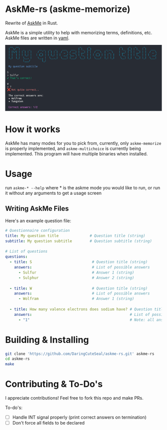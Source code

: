 # AskMe-rs (askme-memorize)
Rewrite of [AskMe](https://github.com/DaringCuteSeal/askme) in Rust.

AskMe is a simple utility to help with memorizing terms, definitions, etc. AskMe files are written in [yaml](https://yaml.org/).


![Demo](demo.png)

# How it works

AskMe has many modes for you to pick from, currently, only `askme-memorize` is properly implemented, and `askme-multichoice` is currently being implemented. This program will have multiple binaries when installed.

# Usage

run `askme-* --help` where * is the askme mode you would like to run, or run it without any arguments to get a usage screen

## Writing AskMe Files
Here's an example question file:

```yaml
# Questionnaire configuration
title: My question title              # Question title (string)
subtitle: My question subtitle        # Question subtitle (string)

# List of questions
questions:
  - title: S                           # Question title (string)
    answers:                           # List of possible answers
      - Sulfur                         # Answer 1 (string)
      - Sulphur                        # Answer 2 (string)
  
  - title: W                           # Question title (string)
    answers:                           # List of possible answers
      - Wolfram                        # Answer 1 (string)

  - title: How many valence electrons does sodium have? # Question title (string)
    answers:                                            # List of possible answers
      - "1"                                             # Note: all answers must be strings!
```


# Building & Installing
```sh
git clone 'https://github.com/DaringCuteSeal/askme-rs.git' askme-rs
cd askme-rs
make
```

# Contributing & To-Do's
I appreciate contributions! Feel free to fork this repo and make PRs.

To-do's:
- [ ] Handle INT signal properly (print correct answers on termination)
- [ ] Don't force all fields to be declared